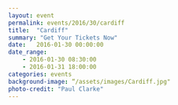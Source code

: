 ```yaml
---
layout: event
permalink: events/2016/30/cardiff
title:  "Cardiff"
summary: "Get Your Tickets Now"
date:   2016-01-30 00:00:00
date_range:
    - 2016-01-30 08:30:00
    - 2016-01-31 18:00:00
categories: events
background-image: “/assets/images/Cardiff.jpg"
photo-credit: "Paul Clarke"
---
```


